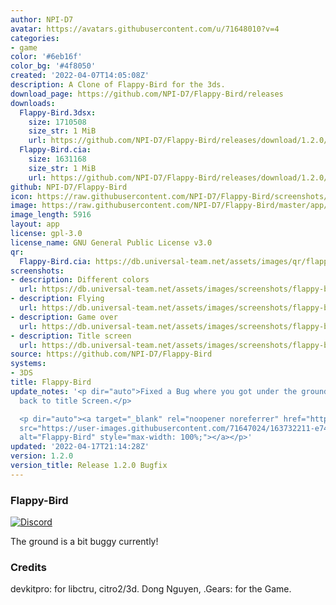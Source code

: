 ```yaml
---
author: NPI-D7
avatar: https://avatars.githubusercontent.com/u/71648010?v=4
categories:
- game
color: '#6eb16f'
color_bg: '#4f8050'
created: '2022-04-07T14:05:08Z'
description: A Clone of Flappy-Bird for the 3ds.
download_page: https://github.com/NPI-D7/Flappy-Bird/releases
downloads:
  Flappy-Bird.3dsx:
    size: 1710508
    size_str: 1 MiB
    url: https://github.com/NPI-D7/Flappy-Bird/releases/download/1.2.0/Flappy-Bird.3dsx
  Flappy-Bird.cia:
    size: 1631168
    size_str: 1 MiB
    url: https://github.com/NPI-D7/Flappy-Bird/releases/download/1.2.0/Flappy-Bird.cia
github: NPI-D7/Flappy-Bird
icon: https://raw.githubusercontent.com/NPI-D7/Flappy-Bird/screenshots/app/icon.png
image: https://raw.githubusercontent.com/NPI-D7/Flappy-Bird/master/app/banner.png
image_length: 5916
layout: app
license: gpl-3.0
license_name: GNU General Public License v3.0
qr:
  Flappy-Bird.cia: https://db.universal-team.net/assets/images/qr/flappy-bird-cia.png
screenshots:
- description: Different colors
  url: https://db.universal-team.net/assets/images/screenshots/flappy-bird/different-colors.png
- description: Flying
  url: https://db.universal-team.net/assets/images/screenshots/flappy-bird/flying.png
- description: Game over
  url: https://db.universal-team.net/assets/images/screenshots/flappy-bird/game-over.png
- description: Title screen
  url: https://db.universal-team.net/assets/images/screenshots/flappy-bird/title-screen.png
source: https://github.com/NPI-D7/Flappy-Bird
systems:
- 3DS
title: Flappy-Bird
update_notes: '<p dir="auto">Fixed a Bug where you got under the ground when going
  back to title Screen.</p>

  <p dir="auto"><a target="_blank" rel="noopener noreferrer" href="https://user-images.githubusercontent.com/71647024/163732211-e74ae266-4d50-4532-ac73-3ec62f9aecf3.png"><img
  src="https://user-images.githubusercontent.com/71647024/163732211-e74ae266-4d50-4532-ac73-3ec62f9aecf3.png"
  alt="Flappy-Bird" style="max-width: 100%;"></a></p>'
updated: '2022-04-17T21:14:28Z'
version: 1.2.0
version_title: Release 1.2.0 Bugfix
---
```

### Flappy-Bird 
[![Discord](https://img.shields.io/discord/961610973066702889?style=for-the-badge)](https://discord.gg/XuX6EN8dyt)

The ground is a bit buggy currently!


### Credits
devkitpro: for libctru, citro2/3d.
Dong Nguyen, .Gears: for the Game.